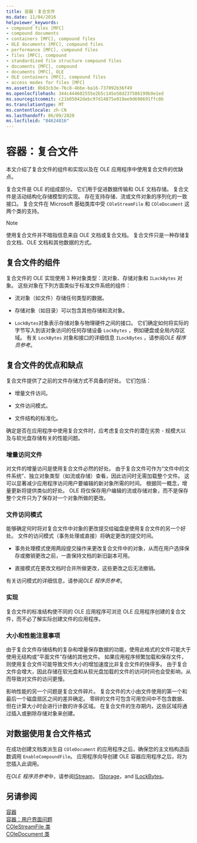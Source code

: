 ```yaml
---
title: 容器：复合文件
ms.date: 11/04/2016
helpviewer_keywords:
- compound files [MFC]
- compound documents
- containers [MFC], compound files
- OLE documents [MFC], compound files
- performance [MFC], compound files
- files [MFC], compound
- standardized file structure compound files
- documents [MFC], compound
- documents [MFC], OLE
- OLE containers [MFC], compound files
- access modes for files [MFC]
ms.assetid: 8b83cb3e-76c8-4bbe-ba16-737092b36f49
ms.openlocfilehash: 344c444602555e2b5c145e58d237586199b9e1ed
ms.sourcegitcommit: c21b05042debc97d14875e019ee9d698691ffc0b
ms.translationtype: MT
ms.contentlocale: zh-CN
ms.lasthandoff: 06/09/2020
ms.locfileid: "84624816"
---
```

# <a name="containers-compound-files"></a>容器：复合文件

本文介绍了复合文件的组件和实现以及在 OLE 应用程序中使用复合文件的优缺点。

复合文件是 OLE 的组成部分。 它们用于促进数据传输和 OLE 文档存储。 复合文件是活动结构化存储模型的实现。 存在支持存储、流或文件对象的序列化的一致接口。 复合文件在 Microsoft 基础类库中受 `COleStreamFile` 和 `COleDocument` 这两个类的支持。

> [!NOTE]
> 使用复合文件并不暗指信息来自 OLE 文档或复合文档。 复合文件只是一种存储复合文档、OLE 文档和其他数据的方式。

## <a name="components-of-a-compound-file"></a><a name="_core_components_of_a_compound_file"></a>复合文件的组件

复合文件的 OLE 实现使用 3 种对象类型：流对象、存储对象和 `ILockBytes` 对象。 这些对象在下列方面类似于标准文件系统的组件：

- 流对象（如文件）存储任何类型的数据。

- 存储对象（如目录）可以包含其他存储和流对象。

- `LockBytes`对象表示存储对象与物理硬件之间的接口。 它们确定如何将实际的字节写入到该对象访问的任何存储设备 `LockBytes` ，例如硬盘或全局内存区域。 有关 `LockBytes` 对象和接口的详细信息 `ILockBytes` ，请参阅*OLE 程序员参考*。

## <a name="advantages-and-disadvantages-of-compound-files"></a><a name="_core_advantages_and_disadvantages_of_compound_files"></a>复合文件的优点和缺点

复合文件提供了之前的文件存储方式不具备的好处。 它们包括：

- 增量文件访问。

- 文件访问模式。

- 文件结构的标准化。

确定是否在应用程序中使用复合文件时，应考虑复合文件的潜在劣势 - 规模大以及与软光盘存储有关的性能问题。

### <a name="incremental-access-to-files"></a><a name="_core_incremental_access_to_files"></a>增量访问文件

对文件的增量访问是使用复合文件必然的好处。 由于复合文件可作为“文件中的文件系统”、独立对象类型（如流或存储）查看，因此访问时无需加载整个文件。 这可以显著减少应用程序访问用户要编辑的新对象所需的时间。 根据同一概念，增量更新将提供类似的好处。 OLE 将仅保存用户编辑的流或存储对象，而不是保存整个文件只为了保存对一个对象所做的更改。

### <a name="file-access-modes"></a><a name="_core_file_access_modes"></a>文件访问模式

能够确定何时将对复合文件中对象的更改提交给磁盘是使用复合文件的另一个好处。 文件的访问模式（事务处理或直接）将确定更改的提交时间。

- 事务处理模式使用两段提交操作来更改复合文件中的对象，从而在用户选择保存或撤销更改之前，一直保持文档的新旧副本可用。

- 直接模式在更改文档时合并所做更改，这些更改之后无法撤销。

有关访问模式的详细信息，请参阅*OLE 程序员参考*。

### <a name="standardization"></a><a name="_core_standardization"></a>实现

复合文件的标准结构使不同的 OLE 应用程序可浏览 OLE 应用程序创建的复合文件，而不必了解实际创建文件的应用程序。

### <a name="size-and-performance-considerations"></a><a name="_core_size_and_performance_considerations"></a>大小和性能注意事项

由于复合文件存储结构的复杂和增量保存数据的功能，使用此格式的文件可能大于使用无结构或“平面文件”存储的其他文件。 如果应用程序频繁加载和保存文件，则使用复合文件可能导致文件大小的增加速度比非复合文件的快得多。 由于复合文件会增大，因此存储在软光盘和从软光盘加载的文件的访问时间也会受影响，从而导致对文件的访问更慢。

影响性能的另一个问题是复合文件碎片。 复合文件的大小由文件使用的第一个和最后一个磁盘扇区之间的差异确定。 零碎的文件可包含可用空间中不包含数据、但在计算大小时会进行计数的许多区域。 在复合文件的生存期内，这些区域将通过插入或删除存储对象来创建。

## <a name="using-compound-files-format-for-your-data"></a><a name="_core_using_compound_files_format_for_your_data"></a>对数据使用复合文件格式

在成功创建文档类派生自 `COleDocument` 的应用程序之后，确保您的主文档构造函数调用 `EnableCompoundFile`。 应用程序向导创建 OLE 容器应用程序之后，将为您插入此调用。

在*OLE 程序员参考*中，请参阅[IStream](/windows/win32/api/objidl/nn-objidl-istream)， [IStorage](/windows/win32/api/objidl/nn-objidl-istorage)，and [ILockBytes](/windows/win32/api/objidl/nn-objidl-ilockbytes)。

## <a name="see-also"></a>另请参阅

[容器](containers.md)<br/>
[容器：用户界面问题](containers-user-interface-issues.md)<br/>
[COleStreamFile 类](reference/colestreamfile-class.md)<br/>
[COleDocument 类](reference/coledocument-class.md)
